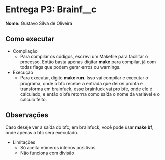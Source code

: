 # Entrega P3: Brainf__c

**Nome:** Gustavo Silva de Oliveira

## Como executar

- Compilação
  - Para compilar os códigos, escrevi um Makefile para facilitar o processo. Então basta apenas digitar **make** para compilar, já com todas flags que podem gerar erros ou warnings.
- Execução
  - Para executar, digite **make run**. Isso vai compilar e executar o programa, onde o bfc recebe a entrada que deixei pronta e transforma em brainfuck, esse brainfuck vai pro bfe, onde ele é calculado, e então o bfe retorna como saída o nome da variável e o calculo feito.

## Observações

Caso deseje ver a saída do bfc, em brainfuck, você pode usar **make bf**, onde apenas o bfc será executado.

- Limitações
  - Só aceita números inteiros positivos.
  - Não funciona com divisão